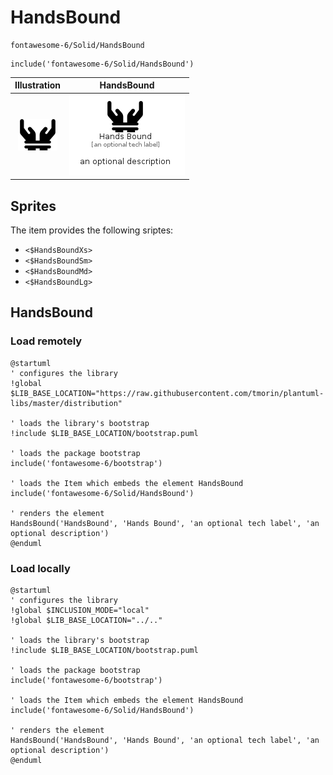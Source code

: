 # HandsBound


```text
fontawesome-6/Solid/HandsBound
```

```text
include('fontawesome-6/Solid/HandsBound')
```



| Illustration | HandsBound |
| :---: | :---: |
| ![illustration for Illustration](../../fontawesome-6/Solid/HandsBound.png) | ![illustration for HandsBound](../../fontawesome-6/Solid/HandsBound.Local.png) |



## Sprites
The item provides the following sriptes:

- `<$HandsBoundXs>`
- `<$HandsBoundSm>`
- `<$HandsBoundMd>`
- `<$HandsBoundLg>`





## HandsBound

### Load remotely
```plantuml
@startuml
' configures the library
!global $LIB_BASE_LOCATION="https://raw.githubusercontent.com/tmorin/plantuml-libs/master/distribution"

' loads the library's bootstrap
!include $LIB_BASE_LOCATION/bootstrap.puml

' loads the package bootstrap
include('fontawesome-6/bootstrap')

' loads the Item which embeds the element HandsBound
include('fontawesome-6/Solid/HandsBound')

' renders the element
HandsBound('HandsBound', 'Hands Bound', 'an optional tech label', 'an optional description')
@enduml
```

### Load locally
```plantuml
@startuml
' configures the library
!global $INCLUSION_MODE="local"
!global $LIB_BASE_LOCATION="../.."

' loads the library's bootstrap
!include $LIB_BASE_LOCATION/bootstrap.puml

' loads the package bootstrap
include('fontawesome-6/bootstrap')

' loads the Item which embeds the element HandsBound
include('fontawesome-6/Solid/HandsBound')

' renders the element
HandsBound('HandsBound', 'Hands Bound', 'an optional tech label', 'an optional description')
@enduml
```

